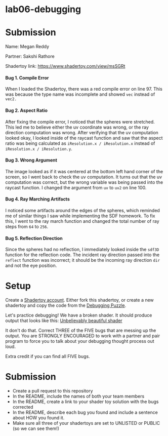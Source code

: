 # lab06-debugging

# Submission

Name: Megan Reddy

Partner: Sakshi Rathore

Shadertoy link: https://www.shadertoy.com/view/msSGRt

#### Bug 1. Compile Error
When I loaded the Shadertoy, there was a red compile error on line 97. This was because the type name was incomplete and showed `vec` instead of `vec2.` 

#### Bug 2. Aspect Ratio
After fixing the compile error,  I noticed that the spheres were stretched. This led me to believe either the uv coordinate was wrong, or the ray direction computation was wrong. After verifying that the uv computation looked okay, I looked inside of the raycast function and saw that the aspect ratio was being calculated as `iResolution.x / iResolution.x` instead of `iResolution.x / iResolution.y`.

#### Bug 3. Wrong Argument
The image looked as if it was centered at the bottom left hand corner of the screen, so I went back to check the uv computation. It turns out that the uv computation was correct, but the wrong variable was being passed into the raycast function. I changed the argument from `uv` to `uv2` on line 100.

#### Bug 4. Ray Marching Artifacts
I noticed some artifacts around the edges of the spheres, which reminded me of similar things I saw while implementing the SDF homework. To fix this, I went to the ray march function and changed the total number of ray steps from `64` to `256`.

#### Bug 5. Reflection Direction
Since the spheres had no reflection, I immediately looked inside the `sdf3D` function for the reflection code. The incident ray direction passed into the `reflect` function was incorrect; it should be the incoming ray direction `dir` and not the eye position. 

# Setup 

Create a [Shadertoy account](https://www.shadertoy.com/). Either fork this shadertoy, or create a new shadertoy and copy the code from the [Debugging Puzzle](https://www.shadertoy.com/view/flGfRc).

Let's practice debugging! We have a broken shader. It should produce output that looks like this:
[Unbelievably beautiful shader](https://user-images.githubusercontent.com/1758825/200729570-8e10a37a-345d-4aff-8eff-6baf54a32a40.webm)

It don't do that. Correct THREE of the FIVE bugs that are messing up the output. You are STRONGLY ENCOURAGED to work with a partner and pair program to force you to talk about your debugging thought process out loud.

Extra credit if you can find all FIVE bugs.

# Submission
- Create a pull request to this repository
- In the README, include the names of both your team members
- In the README, create a link to your shader toy solution with the bugs corrected
- In the README, describe each bug you found and include a sentence about HOW you found it.
- Make sure all three of your shadertoys are set to UNLISTED or PUBLIC (so we can see them!)
